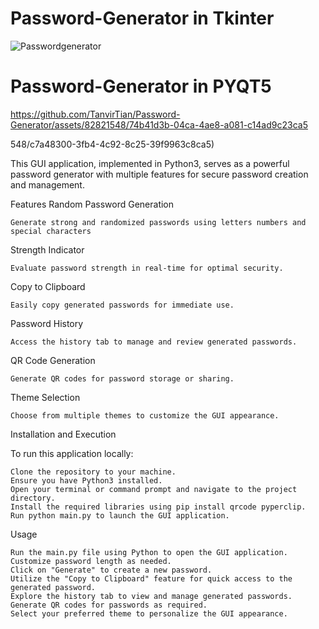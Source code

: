 # Password-Generator in Tkinter

![Passwordgenerator](https://user-images.githubusercontent.com/82821548/133645298-ce2d7f98-340f-4c7f-bfc1-7fe4aad06226.gif)

# Password-Generator in PYQT5 
https://github.com/TanvirTian/Password-Generator/assets/82821548/74b41d3b-04ca-4ae8-a081-c14ad9c23ca5

548/c7a48300-3fb4-4c92-8c25-39f9963c8ca5)



This GUI application, implemented in Python3, serves as a powerful password generator with multiple features for secure password creation and management.

Features
Random Password Generation

    Generate strong and randomized passwords using letters numbers and special characters

Strength Indicator

    Evaluate password strength in real-time for optimal security.

Copy to Clipboard

    Easily copy generated passwords for immediate use.

Password History

    Access the history tab to manage and review generated passwords.

QR Code Generation

    Generate QR codes for password storage or sharing.

Theme Selection

    Choose from multiple themes to customize the GUI appearance.

Installation and Execution

To run this application locally:

    Clone the repository to your machine.
    Ensure you have Python3 installed.
    Open your terminal or command prompt and navigate to the project directory.
    Install the required libraries using pip install qrcode pyperclip.
    Run python main.py to launch the GUI application.

Usage

    Run the main.py file using Python to open the GUI application.
    Customize password length as needed.
    Click on "Generate" to create a new password.
    Utilize the "Copy to Clipboard" feature for quick access to the generated password.
    Explore the history tab to view and manage generated passwords.
    Generate QR codes for passwords as required.
    Select your preferred theme to personalize the GUI appearance.
